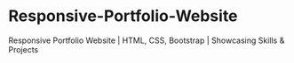 # Responsive-Portfolio-Website
Responsive Portfolio Website | HTML, CSS, Bootstrap | Showcasing Skills &amp; Projects

